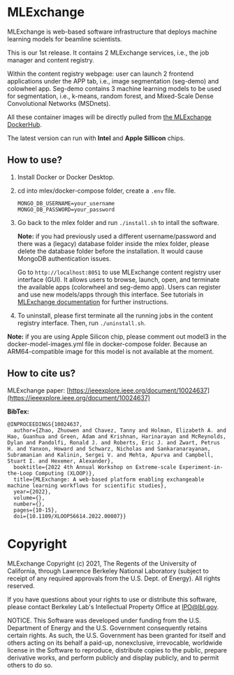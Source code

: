 # MLExchange
MLExchange is web-based software infrastructure that deploys machine learning models for beamline scientists.

This is our 1st release. 
It contains 2 MLExchange services, i.e., the job manager and content registry.

Within the content registry webpage: user can launch 2 frontend applications under the APP tab, i.e., image segmentation (seg-demo) and colowheel app. Seg-demo contains 3 machine learning models to be used for segmentation, i.e., k-means, random forest, and Mixed-Scale Dense Convolutional Networks (MSDnets).   

All these container images will be directly pulled from [the MLExchange DockerHub](https://hub.docker.com/u/mlexchange1). 

The latest version can run with **Intel** and **Apple Sillicon** chips.


## How to use?
1. Install Docker or Docker Desktop.
2. cd into mlex/docker-compose folder, create a `.env` file. 

	```
	MONGO_DB_USERNAME=your_username     
	MONGO_DB_PASSWORD=your_password               
	``` 
3. Go back to the mlex folder and run `./install.sh` to intall the software. 

	**Note:** if you had previously used a different username/password and there was a (legacy) database folder inside the mlex folder, please delete the database folder before the installation. It would cause MongoDB authentication issues. 
 
	Go to `http://localhost:8051` to use MLExchange content registry user interface (GUI). It allows users to browse, launch, open, and terminate the available apps (colorwheel and seg-demo app). Users can register and use new models/apps through this interface. See tutorials in [MLExchange documentation](https://docs.mlexchange.als.lbl.gov) for further instructions.

4. To uninstall, please first terminate all the running jobs in the content registry interface. Then, run `./uninstall.sh`.

**Note:** if you are using Apple Silicon chip, please comment out model3 in the docker-model-images.yml file in docker-compose folder. Because an ARM64-compatible image for this model is not available at the moment.


## How to cite us?
MLExchange paper: [https://ieeexplore.ieee.org/document/10024637](https://ieeexplore.ieee.org/document/10024637)

**BibTex:**  

    @INPROCEEDINGS{10024637,
      author={Zhao, Zhuowen and Chavez, Tanny and Holman, Elizabeth A. and Hao, Guanhua and Green, Adam and Krishnan, Harinarayan and McReynolds, Dylan and Pandolfi, Ronald J. and Roberts, Eric J. and Zwart, Petrus H. and Yanxon, Howard and Schwarz, Nicholas and Sankaranarayanan, Subramanian and Kalinin, Sergei V. and Mehta, Apurva and Campbell, Stuart I. and Hexemer, Alexander},
      booktitle={2022 4th Annual Workshop on Extreme-scale Experiment-in-the-Loop Computing (XLOOP)}, 
      title={MLExchange: A web-based platform enabling exchangeable machine learning workflows for scientific studies}, 
      year={2022},
      volume={},
      number={},
      pages={10-15},
      doi={10.1109/XLOOP56614.2022.00007}}


# Copyright
MLExchange Copyright (c) 2021, The Regents of the University of California, through Lawrence Berkeley National Laboratory (subject to receipt of any required approvals from the U.S. Dept. of Energy). All rights reserved.

If you have questions about your rights to use or distribute this software, please contact Berkeley Lab's Intellectual Property Office at IPO@lbl.gov.

NOTICE.  This Software was developed under funding from the U.S. Department of Energy and the U.S. Government consequently retains certain rights.  As such, the U.S. Government has been granted for itself and others acting on its behalf a paid-up, nonexclusive, irrevocable, worldwide license in the Software to reproduce, distribute copies to the public, prepare derivative works, and perform publicly and display publicly, and to permit others to do so.
